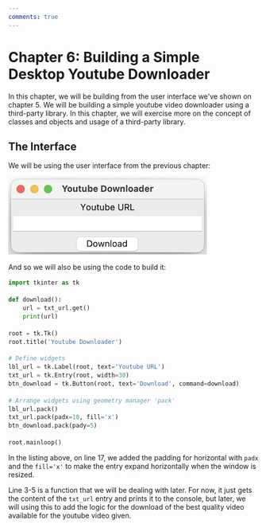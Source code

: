 ```yaml
---
comments: true
---
```


# Chapter 6: Building a Simple Desktop Youtube Downloader

In this chapter, we will be building from the user interface we've shown on chapter 5. We will be building a simple youtube video downloader using a third-party library. In this chapter, we will
exercise more on the concept of classes and objects and usage of a third-party library.

## The Interface

We will be using the user interface from the previous chapter:

![](../course/chapter5/tkinter2/tkinter2.png)

And so we will also be using the code to build it:

```py
import tkinter as tk

def download():
    url = txt_url.get()
    print(url)

root = tk.Tk()
root.title('Youtube Downloader')

# Define widgets
lbl_url = tk.Label(root, text='Youtube URL')
txt_url = tk.Entry(root, width=30)
btn_download = tk.Button(root, text='Download', command=download)

# Arrange widgets using geometry manager 'pack'
lbl_url.pack()
txt_url.pack(padx=10, fill='x')
btn_download.pack(pady=5)

root.mainloop()
```

In the listing above, on line 17, we added the padding for horizontal with `padx` and the `fill='x'` to
make the entry expand horizontally when the window is resized.

Line 3-5 is a function that we will be dealing with later. For now, it just gets the content of the `txt_url` entry and
prints it to the console, but later, we will using this to add the logic for the download of the best quality video
available for the youtube video given.
